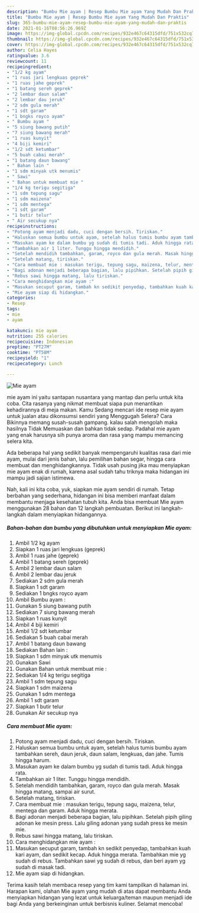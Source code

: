 ```yaml
---
description: "Bumbu Mie ayam | Resep Bumbu Mie ayam Yang Mudah Dan Praktis"
title: "Bumbu Mie ayam | Resep Bumbu Mie ayam Yang Mudah Dan Praktis"
slug: 365-bumbu-mie-ayam-resep-bumbu-mie-ayam-yang-mudah-dan-praktis
date: 2021-01-16T08:56:26.969Z
image: https://img-global.cpcdn.com/recipes/932e467c64315dfd/751x532cq70/mie-ayam-foto-resep-utama.jpg
thumbnail: https://img-global.cpcdn.com/recipes/932e467c64315dfd/751x532cq70/mie-ayam-foto-resep-utama.jpg
cover: https://img-global.cpcdn.com/recipes/932e467c64315dfd/751x532cq70/mie-ayam-foto-resep-utama.jpg
author: Celia Hayes
ratingvalue: 3.6
reviewcount: 11
recipeingredient:
- "1/2 kg ayam"
- "1 ruas jari lengkuas geprek"
- "1 ruas jahe geprek"
- "1 batang sereh geprek"
- "2 lembar daun salam"
- "2 lembar dau jeruk"
- "2 sdm gula merah"
- "1 sdt garam"
- "1 bngks royco ayam"
- " Bumbu ayam "
- "5 siung bawang putih"
- "7 siung bawang merah"
- "1 ruas kunyit"
- "4 biji kemiri"
- "1/2 sdt ketumbar"
- "5 buah cabai merah"
- "1 batang daun bawang"
- " Bahan lain "
- "1 sdm minyak utk menumis"
- " Sawi"
- " Bahan untuk membuat mie "
- "1/4 kg terigu segitiga"
- "1 sdm tepung sagu"
- "1 sdm maizena"
- "1 sdm mentega"
- "1 sdt garam"
- "1 butir telur"
- " Air secukup nya"
recipeinstructions:
- "Potong ayam menjadi dadu, cuci dengan bersih. Tiriskan."
- "Haluskan semua bumbu untuk ayam, setelah halus tumis bumbu ayam tambahkan sereh, daun jeruk, daun salam, lengkuas, dan jahe. Tumis hingga harum."
- "Masukan ayam ke dalam bumbu yg sudah di tumis tadi. Aduk hingga rata."
- "Tambahkan air 1 liter. Tunggu hingga mendidih."
- "Setelah mendidih tambahkan, garam, royco dan gula merah. Masak hingga matang, sampai air surut."
- "Setelah matang, tiriskan."
- "Cara membuat mie : masukan terigu, tepung sagu, maizena, telur, mentega dan garam. Aduk hingga merata."
- "Bagi adonan menjadi beberapa bagian, lalu pipihkan. Setelah pipih giling adonan ke mesin press. Lalu giling adonan yang sudah press ke mesin mie."
- "Rebus sawi hingga matang, lalu tiriskan."
- "Cara menghidangkan mie ayam :"
- "Masukan secuput garam, tambah kn sedikit penyedap, tambahkan kuah kari ayam, dan sedikit kecap. Aduk hingga merata. Tambahkan mie yg sudah di rebus. Tambahkan sawi yg sudah di rebus, dan beri ayam yg sudah di masak tadi."
- "Mie ayam siap di hidangkan."
categories:
- Resep
tags:
- mie
- ayam

katakunci: mie ayam 
nutrition: 255 calories
recipecuisine: Indonesian
preptime: "PT27M"
cooktime: "PT58M"
recipeyield: "1"
recipecategory: Lunch

---
```



![Mie ayam](https://img-global.cpcdn.com/recipes/932e467c64315dfd/751x532cq70/mie-ayam-foto-resep-utama.jpg)


mie ayam ini yaitu santapan nusantara yang mantap dan perlu untuk kita coba. Cita rasanya yang nikmat membuat siapa pun menantikan kehadirannya di meja makan.
Kamu Sedang mencari ide resep mie ayam untuk jualan atau dikonsumsi sendiri yang Menggugah Selera? Cara Bikinnya memang susah-susah gampang. kalau salah mengolah maka hasilnya Tidak Memuaskan dan bahkan tidak sedap. Padahal mie ayam yang enak harusnya sih punya aroma dan rasa yang mampu memancing selera kita.

Ada beberapa hal yang sedikit banyak mempengaruhi kualitas rasa dari mie ayam, mulai dari jenis bahan, lalu pemilihan bahan segar, hingga cara membuat dan menghidangkannya. Tidak usah pusing jika mau menyiapkan mie ayam enak di rumah, karena asal sudah tahu triknya maka hidangan ini mampu jadi sajian istimewa.




Nah, kali ini kita coba, yuk, siapkan mie ayam sendiri di rumah. Tetap berbahan yang sederhana, hidangan ini bisa memberi manfaat dalam membantu menjaga kesehatan tubuh kita. Anda bisa membuat Mie ayam menggunakan 28 bahan dan 12 langkah pembuatan. Berikut ini langkah-langkah dalam menyiapkan hidangannya.

<!--inarticleads1-->

##### Bahan-bahan dan bumbu yang dibutuhkan untuk menyiapkan Mie ayam:

1. Ambil 1/2 kg ayam
1. Siapkan 1 ruas jari lengkuas (geprek)
1. Ambil 1 ruas jahe (geprek)
1. Ambil 1 batang sereh (geprek)
1. Ambil 2 lembar daun salam
1. Ambil 2 lembar dau jeruk
1. Sediakan 2 sdm gula merah
1. Siapkan 1 sdt garam
1. Sediakan 1 bngks royco ayam
1. Ambil  Bumbu ayam :
1. Gunakan 5 siung bawang putih
1. Sediakan 7 siung bawang merah
1. Siapkan 1 ruas kunyit
1. Ambil 4 biji kemiri
1. Ambil 1/2 sdt ketumbar
1. Sediakan 5 buah cabai merah
1. Ambil 1 batang daun bawang
1. Sediakan  Bahan lain :
1. Siapkan 1 sdm minyak utk menumis
1. Gunakan  Sawi
1. Gunakan  Bahan untuk membuat mie :
1. Sediakan 1/4 kg terigu segitiga
1. Ambil 1 sdm tepung sagu
1. Siapkan 1 sdm maizena
1. Gunakan 1 sdm mentega
1. Ambil 1 sdt garam
1. Siapkan 1 butir telur
1. Gunakan  Air secukup nya




<!--inarticleads2-->

##### Cara membuat Mie ayam:

1. Potong ayam menjadi dadu, cuci dengan bersih. Tiriskan.
1. Haluskan semua bumbu untuk ayam, setelah halus tumis bumbu ayam tambahkan sereh, daun jeruk, daun salam, lengkuas, dan jahe. Tumis hingga harum.
1. Masukan ayam ke dalam bumbu yg sudah di tumis tadi. Aduk hingga rata.
1. Tambahkan air 1 liter. Tunggu hingga mendidih.
1. Setelah mendidih tambahkan, garam, royco dan gula merah. Masak hingga matang, sampai air surut.
1. Setelah matang, tiriskan.
1. Cara membuat mie : masukan terigu, tepung sagu, maizena, telur, mentega dan garam. Aduk hingga merata.
1. Bagi adonan menjadi beberapa bagian, lalu pipihkan. Setelah pipih giling adonan ke mesin press. Lalu giling adonan yang sudah press ke mesin mie.
1. Rebus sawi hingga matang, lalu tiriskan.
1. Cara menghidangkan mie ayam :
1. Masukan secuput garam, tambah kn sedikit penyedap, tambahkan kuah kari ayam, dan sedikit kecap. Aduk hingga merata. Tambahkan mie yg sudah di rebus. Tambahkan sawi yg sudah di rebus, dan beri ayam yg sudah di masak tadi.
1. Mie ayam siap di hidangkan.




Terima kasih telah membaca resep yang tim kami tampilkan di halaman ini. Harapan kami, olahan Mie ayam yang mudah di atas dapat membantu Anda menyiapkan hidangan yang lezat untuk keluarga/teman maupun menjadi ide bagi Anda yang berkeinginan untuk berbisnis kuliner. Selamat mencoba!
